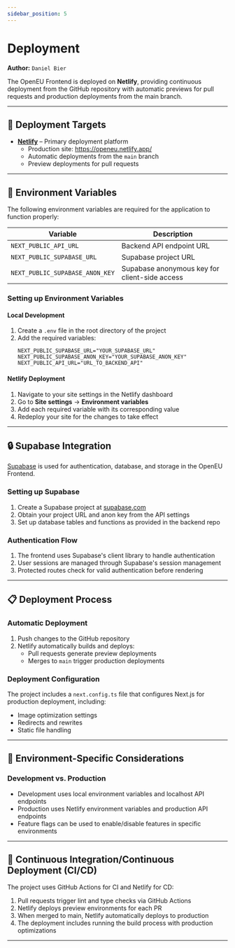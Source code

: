 ```yaml
---
sidebar_position: 5
---
```


# Deployment

**Author:** `Daniel Bier`

The OpenEU Frontend is deployed on **Netlify**, providing continuous deployment from the GitHub repository with automatic previews for pull requests and production deployments from the main branch.

---

## 🚀 Deployment Targets

- [**Netlify**](https://www.netlify.com/) – Primary deployment platform
  - Production site: https://openeu.netlify.app/
  - Automatic deployments from the `main` branch
  - Preview deployments for pull requests

---

## 🔑 Environment Variables

The following environment variables are required for the application to function properly:

| Variable | Description |
|----------|-------------|
| `NEXT_PUBLIC_API_URL` | Backend API endpoint URL |
| `NEXT_PUBLIC_SUPABASE_URL` | Supabase project URL | 
| `NEXT_PUBLIC_SUPABASE_ANON_KEY` | Supabase anonymous key for client-side access |

### Setting up Environment Variables

#### Local Development

1. Create a `.env` file in the root directory of the project
2. Add the required variables:
   ```
   NEXT_PUBLIC_SUPABASE_URL="YOUR_SUPABASE_URL"
   NEXT_PUBLIC_SUPABASE_ANON_KEY="YOUR_SUPABASE_ANON_KEY"
   NEXT_PUBLIC_API_URL="URL_TO_BACKEND_API"
   ```

#### Netlify Deployment

1. Navigate to your site settings in the Netlify dashboard
2. Go to **Site settings** → **Environment variables**
3. Add each required variable with its corresponding value
4. Redeploy your site for the changes to take effect

---

## 🔒 Supabase Integration

[Supabase](https://supabase.com/) is used for authentication, database, and storage in the OpenEU Frontend.

### Setting up Supabase

1. Create a Supabase project at [supabase.com](https://supabase.com/)
2. Obtain your project URL and anon key from the API settings
3. Set up database tables and functions as provided in the backend repo

### Authentication Flow

1. The frontend uses Supabase's client library to handle authentication
2. User sessions are managed through Supabase's session management
3. Protected routes check for valid authentication before rendering

---

## 📋 Deployment Process

### Automatic Deployment

1. Push changes to the GitHub repository
2. Netlify automatically builds and deploys:
   - Pull requests generate preview deployments
   - Merges to `main` trigger production deployments

### Deployment Configuration

The project includes a `next.config.ts` file that configures Next.js for production deployment, including:

- Image optimization settings
- Redirects and rewrites
- Static file handling

---

## 🧪 Environment-Specific Considerations

### Development vs. Production

- Development uses local environment variables and localhost API endpoints
- Production uses Netlify environment variables and production API endpoints
- Feature flags can be used to enable/disable features in specific environments

---

## 🔄 Continuous Integration/Continuous Deployment (CI/CD)

The project uses GitHub Actions for CI and Netlify for CD:

1. Pull requests trigger lint and type checks via GitHub Actions
2. Netlify deploys preview environments for each PR
3. When merged to main, Netlify automatically deploys to production
4. The deployment includes running the build process with production optimizations

---
